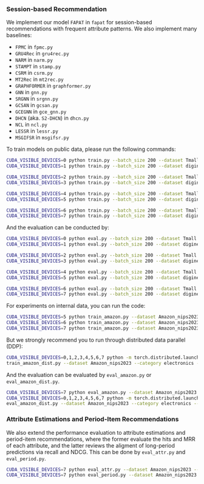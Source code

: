 ### Session-based Recommendation

We implement our model ```FAPAT``` in `fapat` for session-based recommendations with frequent attribute patterns.
We also implement many baselines:
* ```FPMC``` in `fpmc.py`
* ```GRU4Rec``` in `gru4rec.py`
* ```NARM``` in `narm.py`
* ```STAMPT``` in `stamp.py`
* ```CSRM``` in `csrm.py`
* ```MT2Rec``` in `mt2rec.py`
* ```GRAPHFORMER``` in `graphformer.py`
* ```GNN``` in `gnn.py`
* ```SRGNN``` in `srgnn.py`
* ```GCSAN``` in `gcsan.py`
* ```GCEGNN``` in `gce_gnn.py`
* ```DHCN``` (aka. ```S2-DHCN```) in `dhcn.py`
* ```NCL``` in `ncl.py`
* ```LESSR``` in `lessr.py`
* ```MSGIFSR``` in `msgifsr.py`

To train models on public data, please run the following commands:
```bash
CUDA_VISIBLE_DEVICES=0 python train.py --batch_size 200 --dataset Tmall --n_iter 1 --mem_size 12 --batch_size 200 --seed 2022 --prepad --model gru4rec
CUDA_VISIBLE_DEVICES=1 python train.py --batch_size 200 --dataset diginetica --n_iter 1 --mem_size 12 --batch_size 200 --seed 2022 --prepad --model gru4rec

CUDA_VISIBLE_DEVICES=2 python train.py --batch_size 200 --dataset Tmall --n_iter 1 --mem_size 12 --batch_size 200 --seed 2022 --prepad --model mt2rec --mtl --attributes brand category
CUDA_VISIBLE_DEVICES=3 python train.py --batch_size 200 --dataset diginetica --n_iter 1 --mem_size 12 --batch_size 200 --seed 2022 --prepad --model mt2rec --mtl --attributes category

CUDA_VISIBLE_DEVICES=4 python train.py --batch_size 200 --dataset Tmall --n_iter 1 --mem_size 12 --batch_size 200 --seed 2022 --prepad --model gce_gnn
CUDA_VISIBLE_DEVICES=5 python train.py --batch_size 200 --dataset diginetica --n_iter 1 --mem_size 12 --batch_size 200 --seed 2022 --prepad --model gce_gnn

CUDA_VISIBLE_DEVICES=6 python train.py --batch_size 200 --dataset Tmall --n_iter 1 --mem_size 12 --batch_size 200 --seed 2022 --prepad --model fapat --attributes brand category
CUDA_VISIBLE_DEVICES=7 python train.py --batch_size 200 --dataset diginetica --n_iter 1 --mem_size 12 --batch_size 200 --seed 2022 --prepad --model fapat --attributes category
```

And the evaluation can be conducted by:
```bash
CUDA_VISIBLE_DEVICES=0 python eval.py --batch_size 200 --dataset Tmall --n_iter 1 --mem_size 12 --batch_size 200 --seed 2022 --prepad --model gru4rec
CUDA_VISIBLE_DEVICES=1 python eval.py --batch_size 200 --dataset diginetica --n_iter 1 --mem_size 12 --batch_size 200 --seed 2022 --prepad --model gru4rec

CUDA_VISIBLE_DEVICES=2 python eval.py --batch_size 200 --dataset Tmall --n_iter 1 --mem_size 12 --batch_size 200 --seed 2022 --prepad --model mt2rec --mtl --attributes brand category
CUDA_VISIBLE_DEVICES=3 python eval.py --batch_size 200 --dataset diginetica --n_iter 1 --mem_size 12 --batch_size 200 --seed 2022 --prepad --model mt2rec --mtl --attributes category

CUDA_VISIBLE_DEVICES=4 python eval.py --batch_size 200 --dataset Tmall --n_iter 1 --mem_size 12 --batch_size 200 --seed 2022 --prepad --model gce_gnn
CUDA_VISIBLE_DEVICES=5 python eval.py --batch_size 200 --dataset diginetica --n_iter 1 --mem_size 12 --batch_size 200 --seed 2022 --prepad --model gce_gnn

CUDA_VISIBLE_DEVICES=6 python eval.py --batch_size 200 --dataset Tmall --n_iter 1 --mem_size 12 --batch_size 200 --seed 2022 --prepad --model fapat --attributes brand category
CUDA_VISIBLE_DEVICES=7 python eval.py --batch_size 200 --dataset diginetica --n_iter 1 --mem_size 12 --batch_size 200 --seed 2022 --prepad --model fapat --attributes category
```

For experiments on internal data, you can run the code:
```bash
CUDA_VISIBLE_DEVICES=5 python train_amazon.py --dataset Amazon_nips2023 --category beauty --n_iter 1 --mem_size 12 --batch_size 500 --seed 2022 --prepad --model fapat --attributes browse brand color_text size_name
CUDA_VISIBLE_DEVICES=6 python train_amazon.py --dataset Amazon_nips2023 --category books --n_iter 1 --mem_size 12 --batch_size 500 --seed 2022 --prepad --model fapat --attributes browse brand genre author
CUDA_VISIBLE_DEVICES=7 python train_amazon.py --dataset Amazon_nips2023 --category electronics --n_iter 1 --mem_size 12 --batch_size 500 --seed 2022 --prepad --model fapat --attributes product_type browse brand color_text
```

But we strongly recommend you to run through distributed data parallel (DDP):
```bash
CUDA_VISIBLE_DEVICES=0,1,2,3,4,5,6,7 python -m torch.distributed.launch --nproc_per_node=8 --master_port 41111 \
train_amazon_dist.py --dataset Amazon_nips2023 --category electronics --n_iter 1 --mem_size 12 --batch_size 500 --seed 2022 --prepad --model fapat --attributes product_type browse brand color_text
```

And the evaluation can be evaluated by `eval_amazon.py` or `eval_amazon_dist.py`.
```bash
CUDA_VISIBLE_DEVICES=7 python eval_amazon.py --dataset Amazon_nips2023 --category electronics --n_iter 1 --mem_size 12 --batch_size 500 --seed 2022 --prepad --model fapat --attributes product_type browse brand color_text
CUDA_VISIBLE_DEVICES=0,1,2,3,4,5,6,7 python -m torch.distributed.launch --nproc_per_node=8 --master_port 41111 \
eval_amazon_dist.py --dataset Amazon_nips2023 --category electronics --n_iter 1 --mem_size 12 --batch_size 500 --seed 2022 --prepad --model fapat --attributes product_type browse brand color_text
```

### Attribute Estimations and Period-Item Recommendations

We also extend the performance evaluation to attribute estimations and period-item recommendations, where the former evaluate the hits and MRR of each attribute, and the latter reviews the aligment of long-period predictions via recall and NDCG.
This can be done by `eval_attr.py` and `eval_period.py`.
```bash
CUDA_VISIBLE_DEVICES=7 python eval_attr.py --dataset Amazon_nips2023 --category electronics --n_iter 1 --mem_size 12 --batch_size 500 --seed 2022 --prepad --model fapat --attributes product_type browse brand color_text
CUDA_VISIBLE_DEVICES=7 python eval_period.py --dataset Amazon_nips2023 --category electronics --n_iter 1 --mem_size 12 --batch_size 500 --seed 2022 --prepad --model fapat --attributes product_type browse brand color_text
```